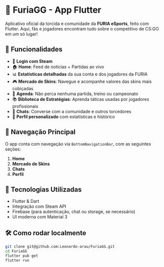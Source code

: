 # 🐗 FuriaGG - App Flutter

Aplicativo oficial da torcida e comunidade da **FURIA eSports**, feito com Flutter. Aqui, fãs e jogadores encontram tudo sobre o competitivo de CS:GO em um só lugar!

## 📱 Funcionalidades

- 🔐 **Login com Steam**
- 🏠 **Home**: Feed de notícias + Partidas ao vivo
- 📊 **Estatísticas detalhadas** da sua conta e dos jogadores da FURIA
- 🎮 **Mercado de Skins**: Navegue e acompanhe valores das skins mais cobiçadas
- 📅 **Agenda**: Não perca nenhuma partida, treino ou campeonato
- 📚 **Biblioteca de Estratégias**: Aprenda táticas usadas por jogadores profissionais
- 💬 **Chats**: Converse com a comunidade e outros torcedores
- 🙋 **Perfil personalizado** com estatísticas e histórico

## 🧭 Navegação Principal

O app conta com navegação via `BottomNavigationBar`, com as seguintes seções:

1. **Home**
2. **Mercado de Skins**
3. **Chats**
4. **Perfil**

## 🚀 Tecnologias Utilizadas

- Flutter & Dart
- Integração com Steam API
- Firebase (para autenticação, chat ou storage, se necessário)
- UI moderna com Material 3

## 🛠 Como rodar localmente

```bash
git clone git@github.com:Leonardo-arau/FuriaGG.git
cd FuriaGG
flutter pub get
flutter run
